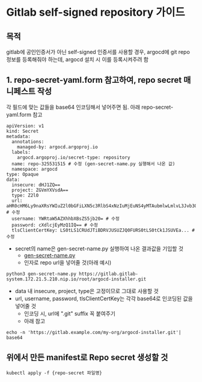 # Gitlab self-signed repository 가이드
## 목적
gitlab에 공인인증서가 아닌 self-signed 인증서를 사용할 경우, argocd에 git repo 정보를 등록해줘야 하는데, argocd 설치 시 이를 등록시켜주려 함
## 1. repo-secret-yaml.form 참고하여, repo secret 매니페스트 작성
각 필드에 맞는 값들을 base64 인코딩해서 넣어주면 됨.
아래 repo-secret-yaml.form 참고
```
apiVersion: v1
kind: Secret
metadata:
  annotations:
    managed-by: argocd.argoproj.io
  labels:
    argocd.argoproj.io/secret-type: repository
  name: repo-325531515 # 수정 (gen-secret-name.py 실행해서 나온 값)
  namespace: argocd
type: Opaque
data:
  insecure: dHJ1ZQ==
  project: ZGVmYXVsdA== 
  type: Z2l0 
  url: aHR0cHM6Ly9naXRsYWIuZ2l0bGFiLXN5c3RlbS4xNzIuMjEuNS4yMTAubmlwLmlvL3Jvb3QvYXJnb2NkLWluc3RhbGxlci5naXQ= # 수정
  username: YWRtaW5AZXhhbXBsZS5jb20= # 수정  
  password: cXdlcjEyMzQ1IQ== # 수정
  tlsClientCertKey: LS0tLS1CRUdJTiBDRVJUSUZJQ0FURS0tLS0tCk1JSUVEa... # 수정

```
- secret의 name은 gen-secret-name.py 실행하여 나온 결과값을 기입할 것
  - [gen-secret-name.py](https://github.com/tmax-cloud/install-argocd/blob/d94c7edf3463bc868fb9449cc54ed40ba4e7cae4/gen-secret-name.py)
  - 인자로 repo url을 넣어줄 것(아래 예시)
```
python3 gen-secret-name.py https://gitlab.gitlab-system.172.21.5.210.nip.io/root/argocd-installer.git
```
- data 내 insecure, project, type은 고정이므로 그대로 사용할 것
- url, username, password, tlsClientCertKey는 각각 base64로 인코딩된 값을 넣어줄 것
  - 인코딩 시, url에 ".git" suffix 꼭 붙여주기
  - 아래 참고
```
echo -n 'https://gitlab.example.com/my-org/argocd-installer.git'| base64
```
## 위에서 만든 manifest로 Repo secret 생성할 것
```
kubectl apply -f {repo-secret 파일명}
```

